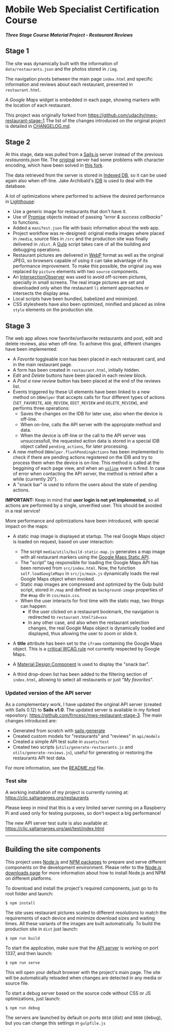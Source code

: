 # Mobile Web Specialist Certification Course

#### _Three Stage Course Material Project - Restaurant Reviews_

## Stage 1

The site was dynamically built with the information of `data/restaurants.json` and the photos stored in `/img`.

The navigation pivots between the main page `index.html` and specific information and reviews about each restaurant, presented in `restaurant.html`.

A _Google Maps_ widget is embedded in each page, showing markers with the location of each restaurant.

This project was originally forked from https://github.com/udacity/mws-restaurant-stage-1
The list of the changes introduced on the original project is detailed in [CHANGELOG.md](https://github.com/frncesc/mws-restaurant-stage-1/blob/master/CHANGELOG.md).

## Stage 2

At this stage, data was pulled from a [Sails.js](https://sailsjs.com/) server instead of the previous _restaurants.json_ file. The [original](https://github.com/udacity/mws-restaurant-stage-2) server had some problems with character encoding, which have been solved in [this fork](https://github.com/frncesc/mws-restaurant-stage-2).

The data retrieved from the server is stored in [Indexed DB](https://developer.mozilla.org/en-US/docs/Web/API/IndexedDB_API), so it can be used again also when off-line. Jake Archibald's [IDB](https://github.com/jakearchibald/idb) is used to deal with the database.

A lot of optimizations where performed to achieve the desired performance in [Lighthouse](https://developers.google.com/web/tools/lighthouse/):

- Use a generic image for restaurants that don't have it.
- Use of [Promise](https://developer.mozilla.org/en-US/docs/Web/JavaScript/Reference/Global_Objects/Promise) objects instead of passing _"error & success callbacks"_ to functions.
- Added a `manifest.json` file with basic information about the web app.
- Project workflow was re-designed: original media images where placed in `/media`, source files in `/src` and the production site was finally delivered in `/dist`. A [Gulp](https://gulpjs.com/) script takes care of all the building and debugging operations.
- Restaurant pictures are delivered in [WebP](https://developers.google.com/speed/webp/) format as well as the original JPEG, so browsers capable of using it can take advantage of its performance improvement. To make this possible, the original `img` was replaced by `picture` elements with two `source` components.
- An [IntersectionObserver](https://developer.mozilla.org/en-US/docs/Web/API/Intersection_Observer_API) was used to avoid off-screen pictures, specially in small screens. The real image pictures are set and downloaded only when the restaurant `li` element approaches or intersects the display area.
- Local scripts have been bundled, babelized and minimized.
- CSS stylesheets have also been optimized, minified and placed as inline `style` elements on the production site.

## Stage 3

The web app allows now favorite/unfavorite restaurants and post, edit and delete reviews, also when off-line. To achieve this goal, different changes have been implemented:

- A _Favorite_ toggleable icon has been placed in each restaurant card, and in the main restaurant page.
- A form has been created in `restaurant.html`, initially hidden.
- _Edit_ and _Delete_ buttons have been placed in each review block.
- A _Post a new review_ button has been placed at the end of the reviews list.
- Events triggered by these UI elements have been linked to a new method on `DBHelper` that accepts calls for four different types of actions (`SET_FAVORITE`, `ADD_REVIEW`, `EDIT_REVIEW` and `DELETE_REVIEW`), and performs three operations:
  - Saves the changes on the IDB for later use, also when the device is off-line.
  - When on-line, calls the API server with the appropiate method and data.
  - When the device is off-line or the call to the API server was unsuccessfull, the requested action data is stored in a special IDB object called `pending_actions`, for later processing.
- A new method `DBHelper.flushPendingActions` has been implemented to check if there are pending actions registered on the IDB and try to process them when the device is on-line. This method is called at the beggining of each page view, and when an [`online`](https://developer.mozilla.org/en-US/docs/Web/API/NavigatorOnLine/Online_and_offline_events) event is fired. In case of error when contacting the API server, the method is retried after a while (currently 20").
- A "snack bar" is used to inform the users about the state of pending actions.

__IMPORTANT:__ Keep in mind that __user login is not yet implemented__, so all actions are performed by a single, unverified user. This should be avoided in a real service!

More performance and optimizations have been introduced, with special impact on the maps:

- A static map image is displayed at startup. The real Google Maps object is loaded on request, based on user interaction:
  - The script `media/utils/build-static-map.js` generates a map image with all restaurant markers using the [Google Maps Static API](https://developers.google.com/maps/documentation/maps-static/intro).
  - The "script" tag responsible for loading the Google Maps API has been removed from `src/index.html`. Now, the function `self.loadGoogleMaps` in `src/js/main.js` dynamically loads the real Google Maps object when invoked.
  - Static map images are compressed and optimized by the Gulp build script, stored in `/map` and defined as `background-image` properties of the `#map` div in `css/main.css`.
  - When the user interacts for first time with the static map, two things can happen:
    - If the user clicked on a restaurant bookmark, the navigation is redirected to `restaurant.html?id=xxx`
    - In any other case, and also when the restaurant selection changes, the real Google Maps object is dynamically loaded and displayed, thus allowing the user to zoom or slide it.

- A __title__ attribute has been set to the `iframe` containing the Google Maps object. This is a [critical WCAG rule](https://dequeuniversity.com/rules/axe/2.2/frame-title?application=lighthouse) not currently respected by Google Maps.

- A [Material Design Component](https://material.io/develop/web/) is used to display the "snack bar".

- A third drop-down list has been added to the filtering section of `index.html`, allowing to select all restaurants or just "_My favorites_".

### Updated version of the API server

As a complementary work, I have updated the original API server (created with Sails 0.12) to __Sails v1.0__. The updated server is available in my forked repository: https://github.com/frncesc/mws-restaurant-stage-3. The main changes introduced are:
- Generated from scratch with [sails-generate](https://github.com/balderdashy/sails-generate)
- Created custom models for "restaurants" and "reviews" in `api/models`
- Created a simple API test suite in `assets/test`
- Created two scripts (`utils/generate-restaurants.js` and `utils/generate-reviews.js`), useful for generating or restoring the restaurants API test data.

For more information, see the [README.md](https://github.com/frncesc/mws-restaurant-stage-3/blob/devel/README.md) file.

### Test site
A working installation of my project is currently running at:
https://clic.saltamarges.org/restaurants

Please keep in mind that this is a very limited server running on a Raspberry Pi and used only for testing purposes, so don't expect a big performance!

The new API server test suite is also available at:
https://clic.saltamarges.org/api/test/index.html

---

## Building the site components

This project uses [Node.js](https://nodejs.org) and [NPM packages](https://www.npmjs.com/) to prepare and serve different components on the development environment. Please refer to the [Node.js downloads page](https://nodejs.org/en/download/) for more information about how to install Node.js and NPM on different platforms.

To download and install the project's required components, just go to its root folder and launch:

```
$ npm install
```

The site uses restaurant pictures scaled to different resolutions to match the requirements of each device and minimize download sizes and waiting times. All these variants of the images are built automatically. To build the production site in `dist` just launch:

```
$ npm run build
```

To start the application, make sure that the [API server](https://github.com/udacity/mws-restaurant-stage-2) is working on port 1337, and then launch:

```
$ npm run serve
```

This will open your default browser with the project's main page. The site will be automatically reloaded when changes are detected in any media or source file.

To start a debug server based on the source code without CSS or JS optimizations, just launch:

```
$ npm run debug
```

The servers are launched by default on ports `8010` (dist) and `8080` (debug), but you can change this settings in `gulpfile.js`
